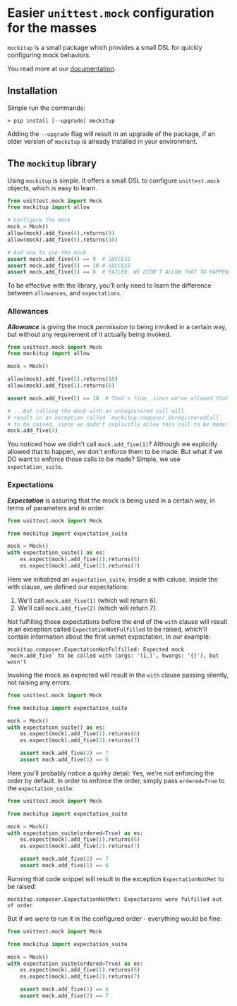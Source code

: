 # Easier `unittest.mock` configuration for the masses

`mockitup` is a small package which provides a small DSL for quickly
configuring mock behaviors.

You read more at our [documentation](https://shacham6.github.io/mockitup/).

## Installation

Simple run the commands:

``` shell
> pip install [--upgrade] mockitup
```

Adding the `--upgrade` flag will result in an upgrade of the package,
if an older version of `mockitup` is already installed in your environment.

## The `mockitup` library

Using `mockitup` is simple. It offers a small DSL to configure `unittest.mock` objects, which is easy to learn.

``` python
from unittest.mock import Mock
from mockitup import allow

# Configure the mock
mock = Mock()
allow(mock).add_five(4).returns(9)
allow(mock).add_five(5).returns(10)

# And now to use the mock
assert mock.add_five(4) == 9  # SUCCESS
assert mock.add_five(5) == 10 # SUCCESS
assert mock.add_five(3) == 8  # FAILED. WE DIDN'T ALLOW THAT TO HAPPEN.
```

To be effective with the library, you'll only need to learn
the difference between `allowances`, and `expectations`.

### Allowances

***Allowance*** is giving the mock _permission_ to being invoked in a certain way, but without any requirement of it actually being invoked.

``` python
from unittest.mock import Mock
from mockitup import allow

mock = Mock()

allow(mock).add_five(5).returns(10)
allow(mock).add_five(1).returns(6)

assert mock.add_five(5) == 10  # That's fine, since we've allowed that to happen.

# ...But calling the mock with an unregistered call will
# result in an exception called `mockitup.composer.UnregisteredCall`
# to be raised, since we didn't explicitly allow this call to be made!
mock.add_five(4)
```

You noticed how we didn't call `mock.add_five(1)`? Although we explicitly
allowed that to happen, we don't enforce them to be made.
But what if we DO want to enforce those calls to be made? Simple,
we use `expectation_suite`.

### Expectations

***Expectation*** is assuring that the mock is being used in a certain way, in terms of parameters and in order.

``` python
from unittest.mock import Mock

from mockitup import expectation_suite

mock = Mock()
with expectation_suite() as es:
    es.expect(mock).add_five(1).returns(6)
    es.expect(mock).add_five(2).returns(7)
```

Here we initialized an `expectation_suite`, inside a with caluse.
Inside the with clause, we defined our expectations:

1. We'll call `mock.add_five(1)` (which will return 6).
2. We'll call `mock.add_five(2)` (which will return 7).

Not fulfilling those expectations before the end of the `with` clause will result in an
exception called `ExpectationNotFulfilled` to be raised, which'll contain information
about the first unmet expectation. In our example:

``` text
mockitup.composer.ExpectationNotFulfilled: Expected mock `mock.add_five` to be called with (args: '(1,)', kwargs: '{}'), but wasn't
```

Invoking the mock as expected will result in the `with` clause passing silently, not
raising any errors:

``` python
from unittest.mock import Mock

from mockitup import expectation_suite

mock = Mock()
with expectation_suite() as es:
    es.expect(mock).add_five(1).returns(6)
    es.expect(mock).add_five(2).returns(7)

    assert mock.add_five(2) == 7
    assert mock.add_five(1) == 6

```

Here you'll probably notice a quirky detail: Yes, we're not enforcing the order by default.
In order to enforce the order, simply pass `ordered=True` to the `expectation_suite`:

``` python
from unittest.mock import Mock

from mockitup import expectation_suite

mock = Mock()
with expectation_suite(ordered=True) as es:
    es.expect(mock).add_five(1).returns(6)
    es.expect(mock).add_five(2).returns(7)

    assert mock.add_five(2) == 7
    assert mock.add_five(1) == 6

```

Running that code snippet will result in the exception `ExpectationNotMet` to be raised:

``` text
mockitup.composer.ExpectationNotMet: Expectations were fulfilled out of order
```

But if we were to run it in the configured order - everything would be fine:

``` python
from unittest.mock import Mock

from mockitup import expectation_suite

mock = Mock()
with expectation_suite(ordered=True) as es:
    es.expect(mock).add_five(1).returns(6)
    es.expect(mock).add_five(2).returns(7)

    assert mock.add_five(1) == 6
    assert mock.add_five(2) == 7

```
